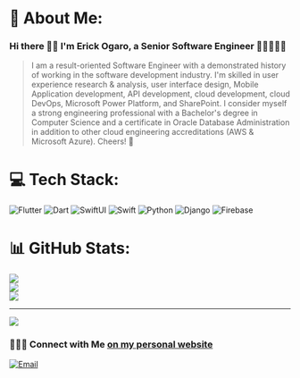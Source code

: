 # 💫 About Me:

### Hi there 👋🏾 I'm Erick Ogaro, a Senior Software Engineer 👨🏾‍💻🇰🇪

> I am a result-oriented Software Engineer with a demonstrated history of working in the software development industry. I'm skilled in user experience research & analysis, user interface design, Mobile Application development, API development, cloud development, cloud DevOps, Microsoft Power Platform, and SharePoint. I consider myself a strong engineering professional with a Bachelor's degree in Computer Science and a certificate in Oracle Database Administration in addition to other cloud engineering accreditations (AWS & Microsoft Azure). Cheers! 🥳

# 💻 Tech Stack:

![Flutter](https://img.shields.io/badge/flutter-%23007ACC.svg?style=for-the-badge&logo=flutter)
![Dart](https://img.shields.io/badge/dart-%23007ACC.svg?style=for-the-badge&logo=dart)
![SwiftUI](https://img.shields.io/badge/SwiftUI-white.svg?style=for-the-badge&logo=swift&logoColor=blue)
![Swift](https://img.shields.io/badge/Swift-F94D2B.svg?style=for-the-badge&logo=swift&logoColor=white)
![Python](https://img.shields.io/badge/python-3670A0?style=for-the-badge&logo=python&logoColor=ffdd54)
![Django](https://img.shields.io/badge/django-%23092E20.svg?style=for-the-badge&logo=django&logoColor=white)
![Firebase](https://img.shields.io/badge/firebase-%23323330.svg?style=for-the-badge&logo=firebase)

# 📊 GitHub Stats:

![](https://github-readme-stats.vercel.app/api?username=ogaroh&theme=vue&hide_border=false&include_all_commits=false&count_private=false)<br/>
![](https://github-readme-streak-stats.herokuapp.com/?user=ogaroh&theme=vue&hide_border=false)<br/>
![](https://github-readme-stats.vercel.app/api/top-langs/?username=ogaroh&theme=vue&hide_border=false&include_all_commits=false&count_private=false&layout=compact)

---

[![](https://visitcount.itsvg.in/api?id=ogaroh&icon=0&color=0)](https://visitcount.itsvg.in)

<!-- Proudly created with GPRM ( https://gprm.itsvg.in ) -->

### 👨🏾‍💻 Connect with Me [on my personal website](https://ogaroh.github.io)

<p align="left">
<a href="mailto:erickogaro1998+github@gmail.com"><img alt="Email" src="https://img.shields.io/badge/Email-erickogaro1998@gmail.com-green?style=flat&logo=gmail"></a>
</p>
